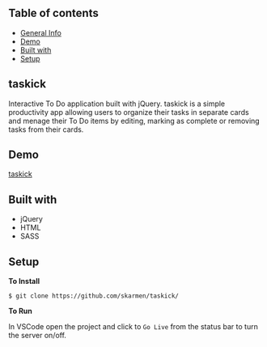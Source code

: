 ## Table of contents
* [General Info](#taskick)
* [Demo](#demo)
* [Built with](#built-with)
* [Setup](#setup)

## taskick
Interactive To Do application built with jQuery. taskick is a simple productivity app allowing users to organize their
tasks in separate cards and menage their To Do items by editing, marking as complete or removing tasks from their cards.

## Demo
[taskick](https://skarmen.github.io/taskick/)

## Built with
  - jQuery
  - HTML 
  - SASS

## Setup

 **To Install**

```$ git clone https://github.com/skarmen/taskick/```

**To Run**

In VSCode open the project and click to `Go Live` from the status bar to turn the server on/off.

   
